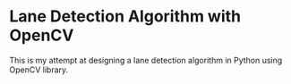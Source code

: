 # Lane Detection Algorithm with OpenCV 
This is my attempt at designing a lane detection algorithm in Python using OpenCV library.

